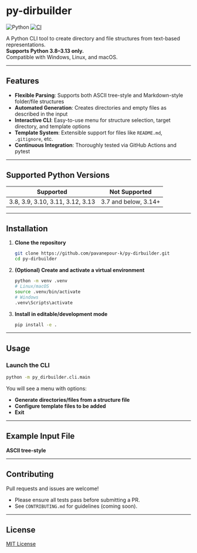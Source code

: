 # py-dirbuilder

![Python](https://img.shields.io/badge/Python-3.8--3.13-blue)
[![CI](https://github.com/pavanepour-k/py-dirbuilder/actions/workflows/ci.yml/badge.svg)](https://github.com/pavanepour-k/py-dirbuilder/actions)

A Python CLI tool to create directory and file structures from text-based representations.  
**Supports Python 3.8–3.13 only.**  
Compatible with Windows, Linux, and macOS.

---

## Features

- **Flexible Parsing**: Supports both ASCII tree-style and Markdown-style folder/file structures
- **Automated Generation**: Creates directories and empty files as described in the input
- **Interactive CLI**: Easy-to-use menu for structure selection, target directory, and template options
- **Template System**: Extensible support for files like `README.md`, `.gitignore`, etc.
- **Continuous Integration**: Thoroughly tested via GitHub Actions and pytest

---

## Supported Python Versions

| Supported                           | Not Supported               |
| ------------------------------------ | -------------------------- |
| 3.8, 3.9, 3.10, 3.11, 3.12, 3.13    | 3.7 and below, 3.14+       |

---

## Installation

1. **Clone the repository**
    ```sh
    git clone https://github.com/pavanepour-k/py-dirbuilder.git
    cd py-dirbuilder
    ```
2. **(Optional) Create and activate a virtual environment**
    ```sh
    python -m venv .venv
    # Linux/macOS
    source .venv/bin/activate
    # Windows
    .venv\Scripts\activate
    ```
3. **Install in editable/development mode**
    ```sh
    pip install -e .
    ```

---

## Usage

### Launch the CLI

```sh
python -m py_dirbuilder.cli.main
```

You will see a menu with options:

- **Generate directories/files from a structure file**
- **Configure template files to be added**
- **Exit**

---

## Example Input File

**ASCII tree-style**










---

## Contributing

Pull requests and issues are welcome!

- Please ensure all tests pass before submitting a PR.
- See `CONTRIBUTING.md` for guidelines (coming soon).

---

## License

[MIT License](LICENSE)